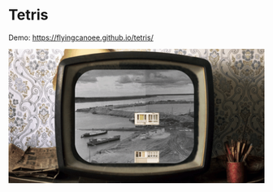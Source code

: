 # Tetris
Demo: https://flyingcanoee.github.io/tetris/


![Иллюстрация к проекту](https://github.com/Flyingcanoee/tetris/raw/main/тетрис.gif)

